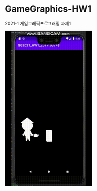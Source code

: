 # GameGraphics-HW1
2021-1 게임그래픽프로그래밍 과제1

<img src="GG2021_HW1_2017103748.gif" width="280px" height="500px" title="px(픽셀) 크기 설정" alt="RubberDuck"></img><br/>
